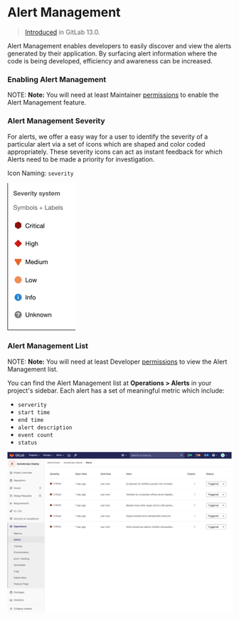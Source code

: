 # Alert Management

> [Introduced](https://gitlab.com/groups/gitlab-org/-/epics/2877) in GitLab 13.0.

Alert Management enables developers to easily discover and view the alerts
generated by their application. By surfacing alert information where the code is
being developed, efficiency and awareness can be increased.

### Enabling Alert Management

NOTE: **Note:**
You will need at least Maintainer [permissions](../../permissions.md) to enable the Alert Management feature.

### Alert Management Severity

For alerts, we offer a easy way for a user to identify the severity of a particular alert via a set of icons which are shaped and color coded appropriately. These severity icons can act as instant feedback for which Alerts need to be made a priority for investigation.

Icon Naming: `severity`

![Alert Management Severity System](img/alert_management_severity_v13_0.png)

### Alert Management List

NOTE: **Note:**
You will need at least Developer [permissions](../../permissions.md) to view the Alert Management list.

You can find the Alert Management list at **Operations > Alerts** in your project's sidebar.
Each alert has a set of meaningful metric which include:

- `serverity`
- `start time`
- `end time`
- `alert description`
- `event count`
- `status`

![Alert Management List](img/alert_management_1_v13_0.png)
